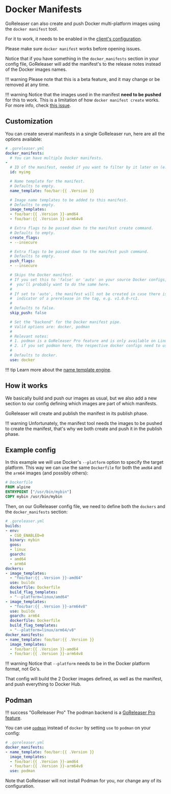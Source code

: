 # Docker Manifests

GoReleaser can also create and push Docker multi-platform images using the `docker manifest` tool.

For it to work, it needs to be enabled in the [client's configuration](https://github.com/docker/cli/blob/master/experimental/README.md).

Please make sure `docker manifest` works before opening issues.

Notice that if you have something in the `docker_manifests` section in your
config file, GoReleaser will add the manifest's to the release notes
instead of the Docker images names.

!!! warning
    Please note that this is a beta feature, and it may change or be removed
    at any time.

!!! warning
    Notice that the images used in the manifest **need to be pushed** for this to work.
    This is a limitation of how `docker manifest create` works.
    For more info, check [this issue](https://github.com/goreleaser/goreleaser/issues/2606).

## Customization

You can create several manifests in a single GoReleaser run, here are all the
options available:

```yaml
# .goreleaser.yml
docker_manifests:
  # You can have multiple Docker manifests.
-
  # ID of the manifest, needed if you want to filter by it later on (e.g. on custom publishers).
  id: myimg

  # Name template for the manifest.
  # Defaults to empty.
  name_template: foo/bar:{{ .Version }}

  # Image name templates to be added to this manifest.
  # Defaults to empty.
  image_templates:
  - foo/bar:{{ .Version }}-amd64
  - foo/bar:{{ .Version }}-arm64v8

  # Extra flags to be passed down to the manifest create command.
  # Defaults to empty.
  create_flags:
  - --insecure

  # Extra flags to be passed down to the manifest push command.
  # Defaults to empty.
  push_flags:
  - --insecure

  # Skips the Docker manifest.
  # If you set this to 'false' or 'auto' on your source Docker configs,
  #  you'll probably want to do the same here.
  #
  # If set to 'auto', the manifest will not be created in case there is an
  #  indicator of a prerelease in the tag, e.g. v1.0.0-rc1.
  #
  # Defaults to false.
  skip_push: false

  # Set the "backend" for the Docker manifest pipe.
  # Valid options are: docker, podman
  #
  # Relevant notes:
  # 1. podman is a GoReleaser Pro feature and is only available on Linux;
  # 2. if you set podman here, the respective docker configs need to use podman too.
  #
  # Defaults to docker.
  use: docker
```

!!! tip
    Learn more about the [name template engine](/customization/templates/).

## How it works

We basically build and push our images as usual, but we also add a new
section to our config defining which images are part of which manifests.

GoReleaser will create and publish the manifest in its publish phase.

!!! warning
    Unfortunately, the manifest tool needs the images to be pushed to create
    the manifest, that's why we both create and push it in the publish phase.

## Example config

In this example we will use Docker's `--platform` option to specify the target platform.
This way we can use the same `Dockerfile` for both the `amd64` and the `arm64`
images (and possibly others):

```dockerfile
# Dockerfile
FROM alpine
ENTRYPOINT ["/usr/bin/mybin"]
COPY mybin /usr/bin/mybin
```

Then, on our GoReleaser config file, we need to define both the `dockers` and
the `docker_manifests` section:

```yaml
# .goreleaser.yml
builds:
- env:
  - CGO_ENABLED=0
  binary: mybin
  goos:
  - linux
  goarch:
  - amd64
  - arm64
dockers:
- image_templates:
  - "foo/bar:{{ .Version }}-amd64"
  use: buildx
  dockerfile: Dockerfile
  build_flag_templates:
  - "--platform=linux/amd64"
- image_templates:
  - "foo/bar:{{ .Version }}-arm64v8"
  use: buildx
  goarch: arm64
  dockerfile: Dockerfile
  build_flag_templates:
  - "--platform=linux/arm64/v8"
docker_manifests:
- name_template: foo/bar:{{ .Version }}
  image_templates:
  - foo/bar:{{ .Version }}-amd64
  - foo/bar:{{ .Version }}-arm64v8
```

!!! warning
    Notice that `--platform` needs to be in the Docker platform format, not Go's.

That config will build the 2 Docker images defined, as well as the manifest,
and push everything to Docker Hub.

## Podman

!!! success "GoReleaser Pro"
    The podman backend is a [GoReleaser Pro feature](/pro/).

You can use [`podman`](https://podman.io) instead of `docker` by setting `use` to `podman` on your config:

```yaml
# .goreleaser.yml
docker_manifests:
- name_template: foo/bar:{{ .Version }}
  image_templates:
  - foo/bar:{{ .Version }}-amd64
  - foo/bar:{{ .Version }}-arm64v8
  use: podman
```

Note that GoReleaser will not install Podman for you, nor change any of its configuration.
